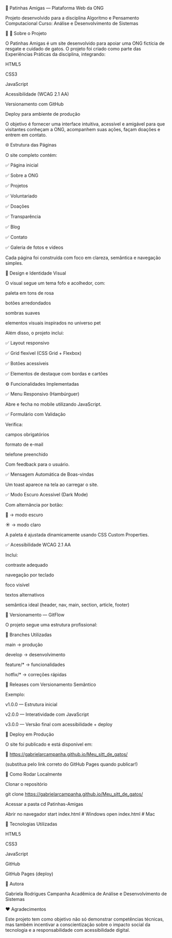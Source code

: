 🐾 Patinhas Amigas — Plataforma Web da ONG

Projeto desenvolvido para a disciplina Algoritmo e Pensamento Computacional
Curso: Análise e Desenvolvimento de Sistemas


📌 📖 Sobre o Projeto

O Patinhas Amigas é um site desenvolvido para apoiar uma ONG fictícia de resgate e cuidado de gatos.
O projeto foi criado como parte das Experiências Práticas da disciplina, integrando:

HTML5

CSS3

JavaScript

Acessibilidade (WCAG 2.1 AA)

Versionamento com GitHub

Deploy para ambiente de produção

O objetivo é fornecer uma interface intuitiva, acessível e amigável para que visitantes conheçam a ONG, acompanhem suas ações, façam doações e entrem em contato.


🌐 Estrutura das Páginas

O site completo contém:

✅ Página inicial

✅ Sobre a ONG

✅ Projetos

✅ Voluntariado

✅ Doações

✅ Transparência

✅ Blog

✅ Contato

✅ Galeria de fotos e vídeos

Cada página foi construída com foco em clareza, semântica e navegação simples.


🎨 Design e Identidade Visual

O visual segue um tema fofo e acolhedor, com:

paleta em tons de rosa

botões arredondados

sombras suaves

elementos visuais inspirados no universo pet

Além disso, o projeto inclui:

✅ Layout responsivo

✅ Grid flexível (CSS Grid + Flexbox)

✅ Botões acessíveis

✅ Elementos de destaque com bordas e cartões


⚙️ Funcionalidades Implementadas

✅ Menu Responsivo (Hambúrguer)

Abre e fecha no mobile utilizando JavaScript.

✅ Formulário com Validação

Verifica:

campos obrigatórios

formato de e-mail

telefone preenchido

Com feedback para o usuário.

✅ Mensagem Automática de Boas-vindas

Um toast aparece na tela ao carregar o site.

✅ Modo Escuro Acessível (Dark Mode)

Com alternância por botão:

🌙 → modo escuro

☀️ → modo claro

A paleta é ajustada dinamicamente usando CSS Custom Properties.

✅ Acessibilidade WCAG 2.1 AA

Inclui:

contraste adequado

navegação por teclado

foco visível

textos alternativos

semântica ideal (header, nav, main, section, article, footer)


🔐 Versionamento — GitFlow

O projeto segue uma estrutura profissional:

🌱 Branches Utilizadas

main → produção

develop → desenvolvimento

feature/* → funcionalidades

hotfix/* → correções rápidas


🚀 Releases com Versionamento Semântico

Exemplo:

v1.0.0 — Estrutura inicial

v2.0.0 — Interatividade com JavaScript

v3.0.0 — Versão final com acessibilidade + deploy


🚀 Deploy em Produção

O site foi publicado e está disponível em:

📌 https://gabrielarcampanha.github.io/Meu_sitt_de_gatos/

(substitua pelo link correto do GitHub Pages quando publicar!)

📂 Como Rodar Localmente

 Clonar o repositório

git clone https://gabrielarcampanha.github.io/Meu_sitt_de_gatos/

Acessar a pasta
cd Patinhas-Amigas

 Abrir no navegador
start index.html   # Windows
open index.html    # Mac

📘 Tecnologias Utilizadas

HTML5

CSS3

JavaScript

GitHub

GitHub Pages (deploy)

📄 Autora

Gabriela Rodrigues Campanha
Acadêmica de Análise e Desenvolvimento de Sistemas

❤️ Agradecimentos

Este projeto tem como objetivo não só demonstrar competências técnicas, mas também incentivar a conscientização sobre o impacto social da tecnologia e a responsabilidade com acessibilidade digital.




